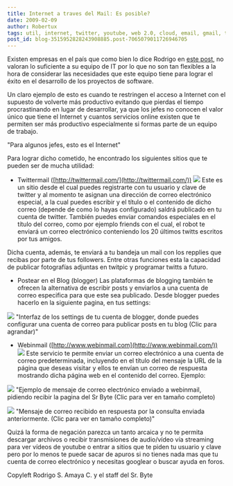 ```yaml
---
title: Internet a traves del Mail: Es posible?
date: 2009-02-09
author: Robertux
tags: util, internet, twitter, youtube, web 2.0, cloud, email, gmail, tecnicas, empresa, google, tecnologia
post_id: blog-3515952828243908885.post-7065079011726946705
---
```


Existen empresas en el país que como bien lo dice Rodrigo en [este post](http://www.srbyte.com/2008/12/en-una-empresa-el-codigo-es-el-enemigo.html), no valoran lo suficiente a su equipo de IT por lo que no son tan flexibles a la hora de considerar las necesidades que este equipo tiene para lograr el éxito en el desarrollo de los proyectos de software.

Un claro ejemplo de esto es cuando te restringen el acceso a Internet con el supuesto de volverte más productivo evitando que pierdas el tiempo procrastinando en lugar de desarrollar, ya que los jefes no conocen el valor único que tiene el Internet y cuantos servicios online existen que te permiten ser más productivo especialmente si formas parte de un equipo de trabajo.

"Para algunos jefes, esto es
el Internet"

Para lograr dicho cometido, he encontrado los siguientes sitios que te pueden ser de mucha utilidad:

- Twittermail ([http://twittermail.com/](http://twittermail.com/))
[![](https://2.bp.blogspot.com/_jH77WNrMVRA/SY9A4JYMbJI/AAAAAAAAFpY/Wmoos3b4U2c/s400/twittermail.png)](https://2.bp.blogspot.com/_jH77WNrMVRA/SY9A4JYMbJI/AAAAAAAAFpY/Wmoos3b4U2c/s1600-h/twittermail.png)
Este es un sitio desde el cual puedes registrarte con tu usuario y clave de twitter y al momento te asignan una dirección de correo electrónico especial, a la cual puedes escribir y el título o el contenido de dicho correo (depende de como lo hayas configurado) saldrá publicado en tu cuenta de twitter. También puedes enviar comandos especiales en el título del correo, como por ejemplo friends con el cual, el robot te enviará un correo electrónico conteniendo los 20 últimos twitts escritos por tus amigos.

Dicha cuenta, además, te enviará a tu bandeja un mail con los repplies que recibas por parte de tus followers. Entre otras funciones esta la capacidad de publicar fotografías adjuntas en twitpic y programar twitts a futuro.

- Postear en el Blog (blogger)
Las plataformas de blogging también te ofrecen la alternativa de escribir posts y enviarlos a una cuenta de correo especifica para que este sea publicado. Desde blogger puedes hacerlo en la siguiente pagina, en tus settings:

[![](https://2.bp.blogspot.com/_jH77WNrMVRA/SY9MtovGGHI/AAAAAAAAFqI/UmvLJX5hFUM/s400/Blogger+Sr.+Byte+-+Email+Settings.png)](https://2.bp.blogspot.com/_jH77WNrMVRA/SY9MtovGGHI/AAAAAAAAFqI/UmvLJX5hFUM/s1600-h/Blogger+Sr.+Byte+-+Email+Settings.png)
"Interfaz de los settings de
tu cuenta de blogger, donde puedes configurar una cuenta de correo para publicar posts en tu blog (Clic para agrandar)"

- Webinmail ([http://www.webinmail.com](http://www.webinmail.com/))
[![](https://3.bp.blogspot.com/_jH77WNrMVRA/SY9B3KtRTPI/AAAAAAAAFpg/Qv9Gf5XaMQ8/s400/wimlogo.png)](https://3.bp.blogspot.com/_jH77WNrMVRA/SY9B3KtRTPI/AAAAAAAAFpg/Qv9Gf5XaMQ8/s1600-h/wimlogo.png)
Este servicio te permite enviar un correo electrónico a una cuenta de correo predeterminada, incluyendo en el título del mensaje la URL de la página que deseas visitar y ellos te envían un correo de respuesta mostrando dicha página web en el contenido del correo. Ejemplo:

[![](https://1.bp.blogspot.com/_jH77WNrMVRA/SY9CxvVpyjI/AAAAAAAAFpw/CVSKseCr1oU/s400/ComposeMailWebinmail.png)](https://1.bp.blogspot.com/_jH77WNrMVRA/SY9CxvVpyjI/AAAAAAAAFpw/CVSKseCr1oU/s1600-h/ComposeMailWebinmail.png)
"Ejemplo de mensaje de
correo electrónico enviado a webinmail, pidiendo recibir la pagina del Sr Byte (Clic para ver en tamaño completo)

[![](https://3.bp.blogspot.com/_jH77WNrMVRA/SY9DtY6kM6I/AAAAAAAAFqA/soczUUpb6EQ/s400/ReceiveMailWebinmail.png)](https://3.bp.blogspot.com/_jH77WNrMVRA/SY9DtY6kM6I/AAAAAAAAFqA/soczUUpb6EQ/s1600-h/ReceiveMailWebinmail.png)
"Mensaje de correo recibido
en respuesta por la consulta enviada anteriormente. (Clic para ver en tamaño completo)"

Quizá la forma de negación parezca un tanto arcaica y no te permita descargar archivos o recibir transmisiones de audio/vídeo vía streaming para ver vídeos de youtube o entrar a sitios que te piden tu usuario y clave pero por lo menos te puede sacar de apuros si no tienes nada mas que tu cuenta de correo electrónico y necesitas googlear o buscar ayuda en foros.

Copyleft Rodrigo S. Amaya C. y el staff del Sr. Byte
